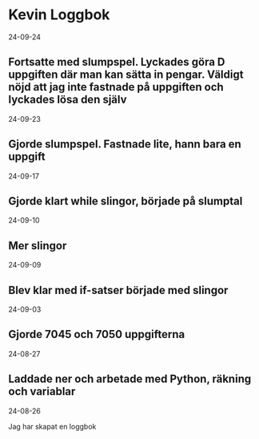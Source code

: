Kevin Loggbok
=============
24-09-24

Fortsatte med slumpspel. Lyckades göra D uppgiften där man kan sätta in pengar. Väldigt nöjd att jag inte fastnade på uppgiften och lyckades lösa den själv
------------
24-09-23

Gjorde slumpspel. Fastnade lite, hann bara en uppgift
------------
24-09-17

Gjorde klart while slingor, började på slumptal
------------
24-09-10

Mer slingor
------------
24-09-09

Blev klar med if-satser började med slingor
------------
24-09-03

Gjorde 7045 och 7050 uppgifterna
------------
24-08-27

Laddade ner och arbetade med Python, räkning och variablar
-------------
24-08-26

Jag har skapat en loggbok